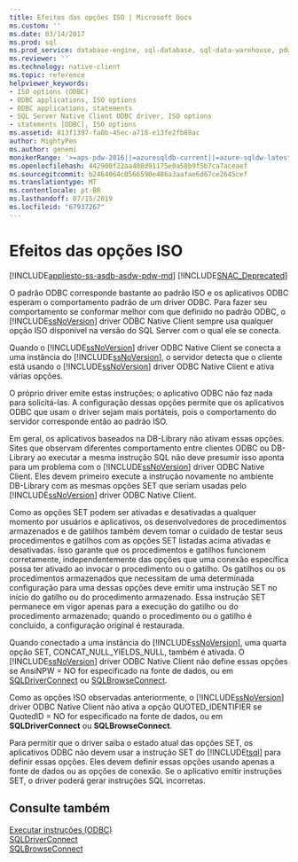 ```yaml
---
title: Efeitos das opções ISO | Microsoft Docs
ms.custom: ''
ms.date: 03/14/2017
ms.prod: sql
ms.prod_service: database-engine, sql-database, sql-data-warehouse, pdw
ms.reviewer: ''
ms.technology: native-client
ms.topic: reference
helpviewer_keywords:
- ISO options (ODBC)
- ODBC applications, ISO options
- ODBC applications, statements
- SQL Server Native Client ODBC driver, ISO options
- statements [ODBC], ISO options
ms.assetid: 813f1397-fa0b-45ec-a718-e13fe2fb88ac
author: MightyPen
ms.author: genemi
monikerRange: '>=aps-pdw-2016||=azuresqldb-current||=azure-sqldw-latest||>=sql-server-2016||=sqlallproducts-allversions||>=sql-server-linux-2017||=azuresqldb-mi-current'
ms.openlocfilehash: 442900f22aa408d91175e0a58b9f5b7ca7aceaef
ms.sourcegitcommit: b2464064c0566590e486a3aafae6d67ce2645cef
ms.translationtype: MT
ms.contentlocale: pt-BR
ms.lasthandoff: 07/15/2019
ms.locfileid: "67937267"
---
```

# <a name="effects-of-iso-options"></a>Efeitos das opções ISO
[!INCLUDE[appliesto-ss-asdb-asdw-pdw-md](../../../includes/appliesto-ss-asdb-asdw-pdw-md.md)]
[!INCLUDE[SNAC_Deprecated](../../../includes/snac-deprecated.md)]

  O padrão ODBC corresponde bastante ao padrão ISO e os aplicativos ODBC esperam o comportamento padrão de um driver ODBC. Para fazer seu comportamento se conformar melhor com que definido no padrão ODBC, o [!INCLUDE[ssNoVersion](../../../includes/ssnoversion-md.md)] driver ODBC Native Client sempre usa qualquer opção ISO disponível na versão do SQL Server com o qual ele se conecta.  
  
 Quando o [!INCLUDE[ssNoVersion](../../../includes/ssnoversion-md.md)] driver ODBC Native Client se conecta a uma instância do [!INCLUDE[ssNoVersion](../../../includes/ssnoversion-md.md)], o servidor detecta que o cliente está usando o [!INCLUDE[ssNoVersion](../../../includes/ssnoversion-md.md)] driver ODBC Native Client e ativa várias opções.  
  
 O próprio driver emite estas instruções; o aplicativo ODBC não faz nada para solicitá-las. A configuração dessas opções permite que os aplicativos ODBC que usam o driver sejam mais portáteis, pois o comportamento do servidor corresponde então ao padrão ISO.  
  
 Em geral, os aplicativos baseados na DB-Library não ativam essas opções. Sites que observam diferentes comportamento entre clientes ODBC ou DB-Library ao executar a mesma instrução SQL não deve presumir isso aponta para um problema com o [!INCLUDE[ssNoVersion](../../../includes/ssnoversion-md.md)] driver ODBC Native Client. Eles devem primeiro execute a instrução novamente no ambiente DB-Library com as mesmas opções SET que seriam usadas pelo [!INCLUDE[ssNoVersion](../../../includes/ssnoversion-md.md)] driver ODBC Native Client.  
  
 Como as opções SET podem ser ativadas e desativadas a qualquer momento por usuários e aplicativos, os desenvolvedores de procedimentos armazenados e de gatilhos também devem tomar o cuidado de testar seus procedimentos e gatilhos com as opções SET listadas acima ativadas e desativadas. Isso garante que os procedimentos e gatilhos funcionem corretamente, independentemente das opções que uma conexão específica possa ter ativado ao invocar o procedimento ou o gatilho. Os gatilhos ou os procedimentos armazenados que necessitam de uma determinada configuração para uma dessas opções deve emitir uma instrução SET no início do gatilho ou do procedimento armazenado. Essa instrução SET permanece em vigor apenas para a execução do gatilho ou do procedimento armazenado; quando o procedimento ou o gatilho é concluído, a configuração original é restaurada.  
  
 Quando conectado a uma instância do [!INCLUDE[ssNoVersion](../../../includes/ssnoversion-md.md)], uma quarta opção SET, CONCAT_NULL_YIELDS_NULL, também é ativada. O [!INCLUDE[ssNoVersion](../../../includes/ssnoversion-md.md)] driver ODBC Native Client não define essas opções se AnsiNPW = NO for especificado na fonte de dados, ou em [SQLDriverConnect](../../../relational-databases/native-client-odbc-api/sqldriverconnect.md) ou [SQLBrowseConnect](../../../relational-databases/native-client-odbc-api/sqlbrowseconnect.md).  
  
 Como as opções ISO observadas anteriormente, o [!INCLUDE[ssNoVersion](../../../includes/ssnoversion-md.md)] driver ODBC Native Client não ativa a opção QUOTED_IDENTIFIER se QuotedID = NO for especificado na fonte de dados, ou em **SQLDriverConnect** ou  **SQLBrowseConnect**.  
  
 Para permitir que o driver saiba o estado atual das opções SET, os aplicativos ODBC não devem usar a instrução SET do [!INCLUDE[tsql](../../../includes/tsql-md.md)] para definir essas opções. Eles devem definir essas opções usando apenas a fonte de dados ou as opções de conexão. Se o aplicativo emitir instruções SET, o driver poderá gerar instruções SQL incorretas.  
  
## <a name="see-also"></a>Consulte também  
 [Executar instruções &#40;ODBC&#41;](../../../relational-databases/native-client-odbc-queries/executing-statements/executing-statements-odbc.md)   
 [SQLDriverConnect](../../../relational-databases/native-client-odbc-api/sqldriverconnect.md)   
 [SQLBrowseConnect](../../../relational-databases/native-client-odbc-api/sqlbrowseconnect.md)  
  
  
